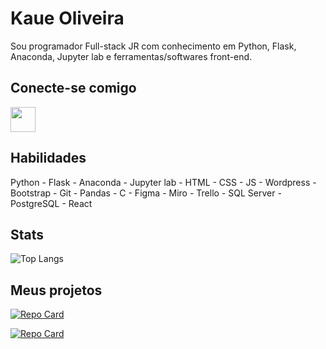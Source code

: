 
# Kaue Oliveira

Sou programador Full-stack JR com conhecimento em Python, Flask, Anaconda, Jupyter lab e ferramentas/softwares front-end.

## Conecte-se comigo
<a href="https://www.linkedin.com/in/kaue-o-costa/"><img src="https://cdn-icons-png.flaticon.com/256/174/174857.png" style="height:40px;"></a>

## Habilidades

Python - Flask - Anaconda - Jupyter lab - HTML - CSS - JS - Wordpress - Bootstrap - Git - Pandas - C - Figma - Miro - Trello - SQL Server - PostgreSQL - React

## Stats
![Top Langs](https://github-readme-stats-git-masterrstaa-rickstaa.vercel.app/api/top-langs/?username=kyuubyN&layout=compact&bg_color=000&border_color=30A3DC&title_color=E94D5F&text_color=FFF)

## Meus projetos
[![Repo Card](https://github-readme-stats.vercel.app/api/pin/?username=kyuubyN&repo=IA-Com-Chat-de-voz-Gemini&bg_color=000&border_color=30A3DC&show_icons=true&icon_color=30A3DC&title_color=E94D5F&text_color=FFF)](https://github.com/SEUUSERNAME/SEUREPOSITORIO)

[![Repo Card](https://github-readme-stats.vercel.app/api/pin/?username=kyuubyN&repo=ApiRestFlask&bg_color=000&border_color=30A3DC&show_icons=true&icon_color=30A3DC&title_color=E94D5F&text_color=FFF)](https://github.com/SEUUSERNAME/SEUREPOSITORIO)